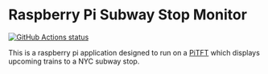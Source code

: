 # Raspberry Pi Subway Stop Monitor

[![GitHub Actions status](https://github.com/nolanbconaway/raspi-nyc-train-display/workflows/Main%20Workflow/badge.svg)](https://github.com/nolanbconaway/raspi-nyc-train-display/actions)

This is a raspberry pi application designed to run on a
[PiTFT](https://www.adafruit.com/product/2441) which displays upcoming trains to a
NYC subway stop.
